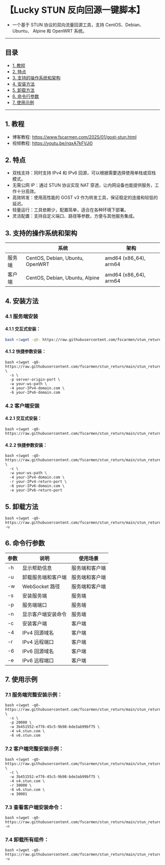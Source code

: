 # 【Lucky STUN 反向回源一键脚本】

- 一个基于 STUN 协议的双向流量回源工具，支持 CentOS、Debian、Ubuntu、 Alpine 和 OpenWRT 系统。

* * *

## 目录

- [1. 教程](README.md#1教程)
- [2. 特点](README.md#2特点)
- [3. 支持的操作系统和架构](README.md#3支持的操作系统和架构)
- [4. 安装方法](README.md#4安装方法)
- [5. 卸载方法](README.md#5卸载方法)
- [6. 命令行参数](README.md#6命令行参数)
- [7. 使用示例](README.md#7使用示例)

* * *
## 1. 教程
- 博客教程: https://www.fscarmen.com/2025/01/gost-stun.html
- 视频教程: https://youtu.be/nqxA7kFVJi0

## 2. 特点
- 双栈支持：同时支持 IPv4 和 IPv6 回源，可以根据需要选择使用单栈或双栈模式。
- 无需公网 IP：通过 STUN 协议实现 NAT 穿透，让内网设备也能提供服务，工作十分高效。
- 高效转发：使用高性能的 GOST v3 作为转发工具，保证稳定的连接和较低的延迟。
- 轻量运行：工具依赖少，配置简单，适合在各种环境下部署。
- 灵活配置：支持自定义端口、路径等参数，方便与其他服务集成。

## 3. 支持的操作系统和架构
   | | 系统 | 架构 |
   | -- | -- | -- |
   | 服务端 | CentOS, Debian, Ubuntu, OpenWRT | amd64 (x86_64), arm64 |
   | 客户端 | CentOS, Debian, Ubuntu, Alpine | amd64 (x86_64), arm64 |

## 4. 安装方法

### 4.1 服务端安装

#### 4.1.1 交互式安装：

```bash
bash <(wget -qO- https://raw.githubusercontent.com/fscarmen/stun_return/main/stun_return.sh)
```

#### 4.1.2 快捷参数安装：

```
bash <(wget -qO- https://raw.githubusercontent.com/fscarmen/stun_return/main/stun_return.sh) \
  -s \
  -p server-origin-port \
  -w your-ws-path \
  -4 your-IPv4-domain.com \
  -6 your-IPv6-domain.com
```

### 4.2 客户端安装

#### 4.2.1 交互式安装：

```
bash <(wget -qO- https://raw.githubusercontent.com/fscarmen/stun_return/main/stun_return.sh)
```

#### 4.2.2 快捷参数安装：

```
bash <(wget -qO- https://raw.githubusercontent.com/fscarmen/stun_return/main/stun_return.sh) \
  -c \
  -w your-ws-path \
  -4 your-IPv4-domain.com \
  -r your-IPv4-return-port \
  -6 your-IPv6-domain.com \
  -e your-IPv6-return-port
```

## 5. 卸载方法

```
bash <(wget -qO- https://raw.githubusercontent.com/fscarmen/stun_return/main/stun_return.sh) -u
```

## 6. 命令行参数

| 参数 | 说明 | 使用场景 |
| ---- | ---- | -------- |
| -h | 显示帮助信息 | 服务端和客户端 |
| -u | 卸载服务端和客户端 | 服务端和客户端 |
| -w | WebSocket 路径 | 服务端和客户端 |
| -s | 安装服务端 | 服务端 |
| -p | 服务端端口 | 服务端 |
| -n | 显示客户端安装命令 | 服务端 |
| -c | 安装客户端 | 客户端 |
| -4 | IPv4 回源域名 | 客户端 |
| -r | IPv4 远程端口 | 客户端 |
| -6 | IPv6 回源域名 | 客户端 |
| -e | IPv6 远程端口 | 客户端 |

## 7. 使用示例

### 7.1 服务端完整安装示例：

```
bash <(wget -qO- https://raw.githubusercontent.com/fscarmen/stun_return/main/stun_return.sh) \
  -s \
  -p 20000 \
  -w 3b451552-e776-45c5-9b98-bde3ab99bf75 \
  -4 v4.stun.com \
  -6 v6.stun.com
```

### 7.2 客户端完整安装示例：

```
bash <(wget -qO- https://raw.githubusercontent.com/fscarmen/stun_return/main/stun_return.sh) \
  -c \
  -w 3b451552-e776-45c5-9b98-bde3ab99bf75 \
  -4 v4.stun.com \
  -r 30000 \
  -6 v6.stun.com \
  -e 30001
```

### 7.3 查看客户端安装命令：

```
bash <(wget -qO- https://raw.githubusercontent.com/fscarmen/stun_return/main/stun_return.sh) -n
```

### 7.4 卸载所有组件：

```
bash <(wget -qO- https://raw.githubusercontent.com/fscarmen/stun_return/main/stun_return.sh) -u
```